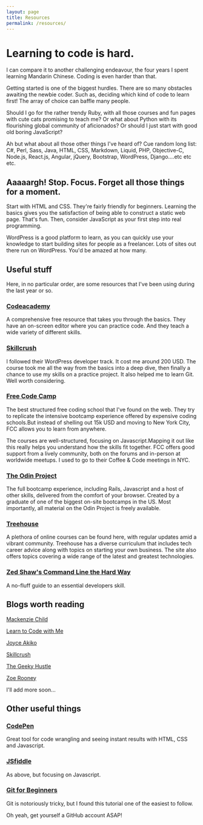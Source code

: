 ```yaml
---
layout: page
title: Resources
permalink: /resources/
---
```


# Learning to code is hard. 

I can compare it to another challenging endeavour, the four years I spent learning Mandarin Chinese. Coding is even harder than that. 

Getting started is one of the biggest hurdles. There are so many obstacles awaiting the newbie coder. Such as, deciding which kind of code to learn first! The array of choice can baffle many people. 

Should I go for the rather trendy Ruby, with all those courses and fun pages with cute cats promising to teach me? Or what about Python with its flourishing global community of aficionados? Or should I just start with good old boring JavaScript?  

Ah but what about all those other things I've heard of? Cue random long list: C#, Perl, Sass, Java, HTML, CSS, Markdown, Liquid, PHP, Objective-C, Node.js, React.js, Angular, jQuery, Bootstrap, WordPress, Django....etc etc etc. 

## Aaaaargh! Stop. Focus. Forget all those things for a moment.

Start with HTML and CSS. They're fairly friendly for beginners. Learning the basics gives you the satisfaction of being able to construct a static web page. That's fun. Then, consider JavaScript as your first step into real programming.

WordPress is a good platform to learn, as you can quickly use your knowledge to start building sites for people as a freelancer. Lots of sites out there run on WordPress. You'd be amazed at how many. 

## Useful stuff 

Here, in no particular order, are some resources that I've been using during the last year or so.

### [Codeacademy](http://.codeacademy.com)

A comprehensive free resource that takes you through the basics. They have an on-screen editor where you can practice code. And they teach a wide variety of different skills.

### [Skillcrush](http://skillcrush.com)

I followed their WordPress developer track. It cost me around 200 USD. The course took me all the way from the basics into a deep dive, then finally a chance to use my skills on a practice project. It also helped me to learn Git. Well worth considering.

### [Free Code Camp](http://freecodecamp.com)

The best structured free coding school that I've found on the web. They try to replicate the intensive bootcamp experience offered by expensive coding schools.But instead of shelling out 15k USD and moving to New York City, FCC allows you to learn from anywhere. 

The courses are well-structured, focusing on Javascript.Mapping it out like this really helps you understand how the skills fit together. FCC offers good support from a lively community, both on the forums and in-person at worldwide meetups. I used to go to their Coffee & Code meetings in NYC.

### [The Odin Project](http://www.theodinproject.com/courses)

The full bootcamp experience, including Rails, Javascript and a host of other skills, delivered from the comfort of your browser. Created by a graduate of one of the biggest on-site bootcamps in the US. Most importantly, all material on the Odin Project is freely available.

### [Treehouse](http://www.teamtreehouse.com)

A plethora of online courses can be found here, with regular updates amid a vibrant community. Treehouse has a diverse curriculum that includes tech career advice along with topics on starting your own business. The site also offers topics covering a wide range of the latest and greatest technologies. 

### [Zed Shaw's Command Line the Hard Way](http://cli.learncodethehardway.org/book/)

A no-fluff guide to an essential developers skill.

## Blogs worth reading

[Mackenzie Child](http://mackenziechild.me/)

[Learn to Code with Me](http://learntocodewith.me/)

[Joyce Akiko](http://www.joyceakiko.com/blog/)

[Skillcrush](http://skillcrush.com/blog/)

[The Geeky Hustle](http://thegeekyhustle.com)

[Zoe Rooney](http://zoerooney.com/)

I'll add more soon...

## Other useful things 

### [CodePen](http://codepen.io)
Great tool for code wrangling and seeing instant results with HTML, CSS and Javascript.

### [JSfiddle](http://jsfiddle.net)
As above, but focusing on Javascript.

### [Git for Beginners](http://readwrite.com/2013/09/30/understanding-github-a-journey-for-beginners-part-1)

Git is notoriously tricky, but I found this tutorial one of the easiest to follow. 

Oh yeah, get yourself a GitHub account ASAP! 







